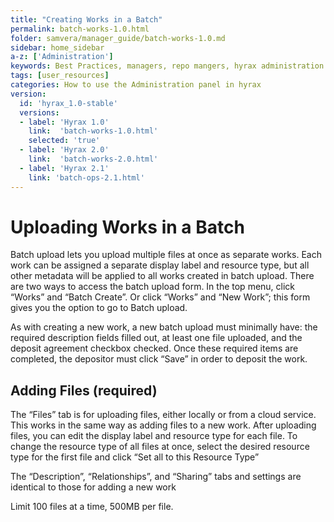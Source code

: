```yaml
---
title: "Creating Works in a Batch"
permalink: batch-works-1.0.html
folder: samvera/manager_guide/batch-works-1.0.md
sidebar: home_sidebar
a-z: ['Administration']
keywords: Best Practices, managers, repo mangers, hyrax administration
tags: [user_resources]
categories: How to use the Administration panel in hyrax
version:
  id: 'hyrax_1.0-stable'
  versions:
  - label: 'Hyrax 1.0'
    link:  'batch-works-1.0.html'
    selected: 'true'
  - label: 'Hyrax 2.0'
    link:  'batch-works-2.0.html'
  - label: 'Hyrax 2.1'
    link: 'batch-ops-2.1.html'
---
```

# Uploading Works in a Batch

Batch upload lets you upload multiple files at once as separate works. Each work can be assigned a separate display label and resource type, but all other metadata will be applied to all works created in batch upload. There are two ways to access the batch upload form. In the top menu, click “Works” and “Batch Create”. Or click “Works” and “New Work”; this form gives you the option to go to Batch upload.

As with creating a new work, a new batch upload must minimally have: the required description fields filled out, at least one file uploaded, and the deposit agreement checkbox checked. Once these required items are completed, the depositor must click “Save” in order to deposit the work.

## Adding Files (required)
The “Files” tab is for uploading files, either locally or from a cloud service. This works in the same way as adding files to a new work. After uploading files, you can edit the display label and resource type for each file. To change the resource type of all files at once, select the desired resource type for the first file and click “Set all to this Resource Type”

The “Description”, “Relationships”, and “Sharing” tabs and settings are identical to those for adding a new work

Limit 100 files at a time, 500MB per file.
